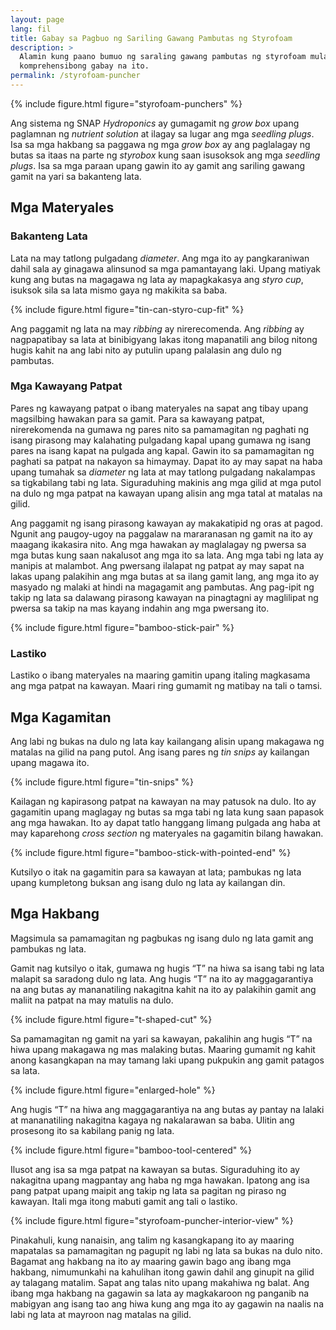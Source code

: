 ```yaml
---
layout: page
lang: fil
title: Gabay sa Pagbuo ng Sariling Gawang Pambutas ng Styrofoam 
description: >
  Alamin kung paano bumuo ng saraling gawang pambutas ng styrofoam mula sa
  komprehensibong gabay na ito.
permalink: /styrofoam-puncher
---
```


{% include figure.html figure="styrofoam-punchers" %}

Ang sistema ng SNAP <i lang="en">Hydroponics</i> ay gumagamit ng
<i lang="en">grow box</i> upang paglamnan ng <i lang="en">nutrient solution</i>
at ilagay sa lugar ang mga <i lang="en">seedling plugs</i>. Isa sa mga hakbang
sa paggawa ng mga <i lang="en">grow box</i> ay ang paglalagay ng butas sa itaas
na parte ng <i lang="en">styrobox</i> kung saan isusoksok ang mga <i lang="en">
seedling plugs</i>. Isa sa mga paraan upang gawin ito ay gamit ang sariling
gawang gamit na yari sa bakanteng lata.

## Mga Materyales

### Bakanteng Lata

Lata na may tatlong pulgadang <i lang="en">diameter</i>. Ang mga ito ay pangkaraniwan
dahil sala ay ginagawa alinsunod sa mga pamantayang laki. Upang matiyak kung ang
butas na magagawa ng lata ay mapagkakasya ang <i lang="en">styro cup</i>, isuksok
sila sa lata mismo gaya ng makikita sa baba.

{% include figure.html figure="tin-can-styro-cup-fit" %}

Ang paggamit ng lata na may <i lang="en">ribbing</i> ay nirerecomenda. Ang
<i lang="en">ribbing</i> ay nagpapatibay sa lata at binibigyang lakas itong
mapanatili ang bilog nitong hugis kahit na ang labi nito ay putulin upang palalasin
ang dulo ng pambutas.

### Mga Kawayang Patpat

Pares ng kawayang patpat o ibang materyales na sapat ang tibay upang magsilbing
hawakan para sa gamit. Para sa kawayang patpat, nirerekomenda na gumawa ng 
pares nito sa pamamagitan ng paghati ng isang pirasong may kalahating pulgadang
kapal upang gumawa ng isang pares na isang kapat na pulgada ang kapal. Gawin
ito sa pamamagitan ng paghati sa patpat na nakayon sa himaymay. Dapat ito ay
may sapat na haba upang tumahak sa <i lang="en">diameter</i> ng lata at may
tatlong pulgadang nakalampas sa tigkabilang tabi ng lata. Siguraduhing makinis
ang mga gilid at mga putol na dulo ng mga patpat na kawayan upang alisin ang 
mga tatal at matalas na gilid.

Ang paggamit ng isang pirasong kawayan ay makakatipid ng oras at pagod. Ngunit
ang paugoy-ugoy na paggalaw na mararanasan ng gamit na ito ay maagang ikakasira
nito. Ang mga hawakan ay maglalagay ng pwersa sa mga butas kung saan nakalusot
ang mga ito sa lata. Ang mga tabi ng lata ay manipis at malambot. Ang pwersang
ilalapat ng patpat ay may sapat na lakas upang palakihin ang mga butas at sa ilang
gamit lang, ang mga ito ay masyado ng malaki at hindi na magagamit ang pambutas.
Ang pag-ipit ng takip ng lata sa dalawang pirasong kawayan na pinagtagni ay
maglilipat ng pwersa sa takip na mas kayang indahin ang mga pwersang ito.

{% include figure.html figure="bamboo-stick-pair" %}

### Lastiko

Lastiko o ibang materyales na maaring gamitin upang italing magkasama ang mga
patpat na kawayan. Maari ring gumamit ng matibay na tali o tamsi.

## Mga Kagamitan

Ang labi ng bukas na dulo ng lata kay kailangang alisin upang makagawa ng matalas
na gilid na pang putol. Ang isang pares ng <i lang="en">tin snips</i> ay kailangan
upang magawa ito.

{% include figure.html figure="tin-snips" %}

Kailagan ng kapirasong patpat na kawayan na may patusok na dulo. Ito ay gagamitin
upang maglagay ng butas sa mga tabi ng lata kung saan papasok ang mga hawakan.
Ito ay dapat tatlo hanggang limang pulgada ang haba at may kaparehong <i lang="en">
cross section</i> ng materyales na gagamitin bilang hawakan.


{% include figure.html figure="bamboo-stick-with-pointed-end" %}

Kutsilyo o itak na gagamitin para sa kawayan at lata; pambukas ng lata upang 
kumpletong buksan ang isang dulo ng lata ay kailangan din.

## Mga Hakbang

Magsimula sa pamamagitan ng pagbukas ng isang dulo ng lata gamit ang pambukas ng
lata.

Gamit nag kutsilyo o itak, gumawa ng hugis “T” na hiwa sa isang tabi ng lata
malapit sa saradong dulo ng lata. Ang hugis “T” na ito ay maggagarantiya na ang
butas ay mananatiling nakagitna kahit na ito ay palakihin gamit ang maliit na
patpat na may matulis na dulo.

{% include figure.html figure="t-shaped-cut" %}

Sa pamamagitan ng gamit na yari sa kawayan, pakalihin ang hugis “T”  na hiwa upang
makagawa ng mas malaking butas. Maaring gumamit ng kahit anong kasangkapan na may
tamang laki upang pukpukin ang gamit patagos sa lata.


{% include figure.html figure="enlarged-hole" %}

Ang hugis “T” na hiwa ang maggagarantiya na ang butas ay pantay na lalaki at
mananatiling nakagitna kagaya ng nakalarawan sa baba. Ulitin ang prosesong ito
sa kabilang panig ng lata.

{% include figure.html figure="bamboo-tool-centered" %}

Ilusot ang isa sa mga patpat na kawayan sa butas. Siguraduhing ito ay nakagitna
upang magpantay ang haba ng mga hawakan. Ipatong ang isa pang patpat upang maipit
ang takip ng lata sa pagitan ng piraso ng kawayan. Itali mga itong mabuti gamit
ang tali o lastiko.

{% include figure.html figure="styrofoam-puncher-interior-view" %}

Pinakahuli, kung nanaisin, ang talim ng kasangkapang ito ay maaring mapatalas sa
pamamagitan ng pagupit ng labi ng lata sa bukas na dulo nito. Bagamat ang hakbang
na ito ay maaring gawin bago ang ibang mga hakbang, nimumunkahi na kahulihan
itong gawin dahil ang ginupit na gilid ay talagang matalim. Sapat ang talas nito
upang makahiwa ng balat. Ang ibang mga hakbang na gagawin sa lata ay magkakaroon
ng panganib na mabigyan ang isang tao ang hiwa kung ang mga ito ay gagawin na
naalis na labi ng lata at mayroon nag matalas na gilid.
